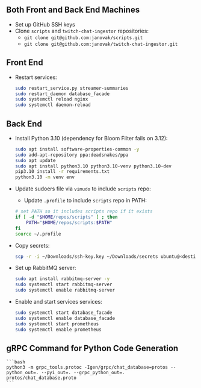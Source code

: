 ## Both Front and Back End Machines
- Set up GitHub SSH keys
- Clone `scripts` and `twitch-chat-ingestor` repositories:
    - `git clone git@github.com:janovak/scripts.git`
    - `git clone git@github.com:janovak/twitch-chat-ingestor.git`

## Front End
- Restart services:
    ```bash
    sudo restart_service.py streamer-summaries
    sudo restart_daemon database_facade
    sudo systemctl reload nginx
    sudo systemctl daemon-reload
    ```

## Back End
- Install Python 3.10 (dependency for Bloom Filter fails on 3.12):
    ```bash
    sudo apt install software-properties-common -y
    sudo add-apt-repository ppa:deadsnakes/ppa
    sudo apt update
    sudo apt install python3.10 python3.10-venv python3.10-dev
    pip3.10 install -r requirements.txt
    python3.10 -m venv env
    ```

- Update sudoers file via `vimudo` to include `scripts` repo:
    - Update `.profile` to include `scripts` repo in PATH:
    ```bash
    # set PATH so it includes scripts repo if it exists
    if [ -d "$HOME/repos/scripts" ] ; then
        PATH="$HOME/repos/scripts:$PATH"
    fi
    source ~/.profile
    ```

- Copy secrets:
    ```bash
    scp -r -i ~/Downloads/ssh-key.key ~/Downloads/secrets ubuntu@<destination_ip>:/home/ubuntu/repos/twitch-chat-ingestor
    ```

- Set up RabbitMQ server:
    ```bash
    sudo apt install rabbitmq-server -y
    sudo systemctl start rabbitmq-server
    sudo systemctl enable rabbitmq-server
    ```
- Enable and start services services:
     ```bash
    sudo systemctl start database_facade
    sudo systemctl enable database_facade
    sudo systemctl start prometheus
    sudo systemctl enable prometheus
     ```

## gRPC Command for Python Code Generation
    ```bash
    python3 -m grpc_tools.protoc -Igen/grpc/chat_database=protos --python_out=. --pyi_out=. --grpc_python_out=. protos/chat_database.proto
    ```
